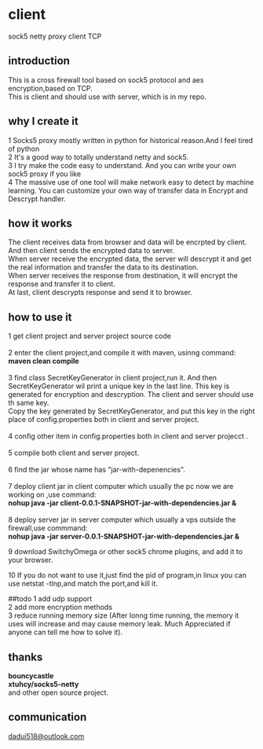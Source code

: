 # client
sock5   netty    proxy client TCP

## introduction

This is a cross firewall tool based on sock5 protocol and aes encryption,based on TCP.<br>
This is client and should use with server, which is in my repo. <br>

## why I create it
1 Socks5 proxy mostly written in python for historical reason.And I feel tired of python 
<br>
2 It's a good way to totally understand netty and sock5.
<br>
3 I try make the code easy to understand.  And you can write your own sock5 proxy if you like
<br>
4 The massive use of one tool will make network easy to detect by machine learning. You can customize your own way of transfer data in Encrypt and Descrypt handler.


## how it works
The client receives data from browser and data will be encrpted by client.<br> 
And then client sends the encrypted data to server.<br>When server receive the encrypted data,
the server will descrypt it and get the real information and transfer the data to its destination.<br>
When server receives the response from destination, it will encrypt the response and transfer it to client.<br>
At last, client descrypts response and send it to browser.

## how to use it

1 get client project and server project source code
<br><br>
2 enter the client project,and compile it with maven, usinng command:<br>
**maven clean compile**
<br><br>
3 find class SecretKeyGenerator in client project,run it. And then SecretKeyGenerator wil
print a unique key in the last line. This key is generated for encryption and descryption.
The client and server should use th same key. <br>
Copy the key generated by SecretKeyGenerator, and put this key in the right place of config.properties both in client and server project.
<br><br>
4 config other item in config.properties both in client and server projecct .
<br><br>
5 compile both client and server project.
<br><br>
6 find the jar whose name has "jar-with-depenencies". 
<br><br>
7 deploy client jar in client computer which usually the pc now we are working on ,use command:<br>
**nohup java -jar client-0.0.1-SNAPSHOT-jar-with-dependencies.jar &**
<br><br>
8 deploy server jar in server computer which usually a vps outside the firewall,use commmand:<br>
**nohup java -jar server-0.0.1-SNAPSHOT-jar-with-dependencies.jar &**

9 download SwitchyOmega or other sock5 chrome plugins, and add it to your browser.

10 If you do not want to use it,just find the pid of program,in linux you can use netstat -tlnp,and match the port,and kill it.

##todo
1 add udp support<br>
2 add more encryption methods<br>
3 reduce running memory size (After lonng time running, the memory it uses will increase and may cause memory leak. Much Appreciated if anyone can tell me how to solve it).

## thanks
**bouncycastle**<br>
**xtuhcy/socks5-netty**<br>
and other open source project.

## communication
dadui518@outlook.com






